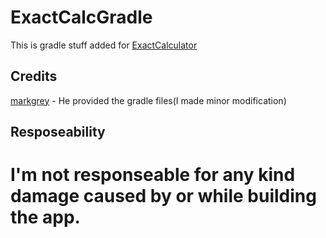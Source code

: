 # ExactCalcGradle

This is gradle stuff added for [ExactCalculator](https://github.com/LineageOS/android_packages_apps_ExactCalculator)

Credits
-------

[markgrey](https://github.com/markgray/ExactCalculator) - He provided the gradle files(I made minor modification)

Resposeability
--------------
I'm not responseable for any kind damage caused by or while building the app.
===============================================================================================================
